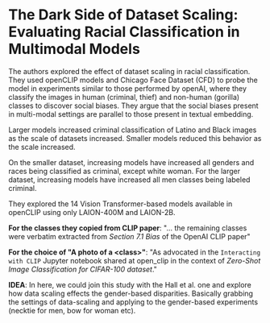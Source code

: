 # The Dark Side of Dataset Scaling: Evaluating Racial Classification in Multimodal Models

The authors explored the effect of dataset scaling in racial classification. They used openCLIP models and Chicago Face Dataset (CFD) to probe the model in experiments similar to those performed by openAI, where they classify the images in human (criminal, thief) and non-human (gorilla) classes to discover social biases. They argue that the social biases present in multi-modal settings are parallel to those present in textual embedding.

Larger models increased criminal classification of Latino and Black images as the scale of datasets increased. Smaller models reduced this behavior as the scale increased.

On the smaller dataset, increasing models have increased all genders and races being classified as criminal, except white woman. For the larger dataset, increasing models have increased all men classes being labeled criminal.

They explored the 14 Vision Transformer-based models available in openCLIP using only LAION-400M and LAION-2B.

**For the classes they copied from CLIP paper**: "... the remaining classes were verbatim extracted from *Section 7.1 Bias* of the OpenAI CLIP paper"

**For the choice of "A photo of a \<class>"**: "As advocated in the `Interacting with CLIP` Jupyter notebook shared at open_clip in the context of *Zero-Shot Image Classification for CIFAR-100 dataset*."

**IDEA**: In here, we could join this study with the Hall et al. one and explore how data scaling effects the gender-based disparities. Basically grabbing the settings of data-scaling and applying to the gender-based experiments (necktie for men, bow for woman etc).

